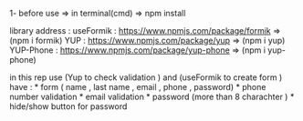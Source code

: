 1- before use => in terminal(cmd) => npm install

library address :
        useFormik : https://www.npmjs.com/package/formik => (npm i formik)
        YUP : https://www.npmjs.com/package/yup => (npm i yup)
        YUP-Phone : https://www.npmjs.com/package/yup-phone => (npm i yup-phone)

in this rep use (Yup to check validation ) and (useFormik to create form )
have :
        * form ( name , last name , email , phone , password)
        * phone number validation
        * email validation
        * password (more than 8 charachter )
        * hide/show button for password
